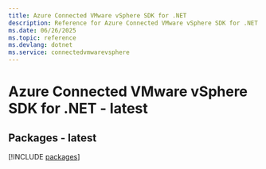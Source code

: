 ```yaml
---
title: Azure Connected VMware vSphere SDK for .NET
description: Reference for Azure Connected VMware vSphere SDK for .NET
ms.date: 06/26/2025
ms.topic: reference
ms.devlang: dotnet
ms.service: connectedvmwarevsphere
---
```

# Azure Connected VMware vSphere SDK for .NET - latest
## Packages - latest
[!INCLUDE [packages](connected-vmware-vsphere-index.md)]